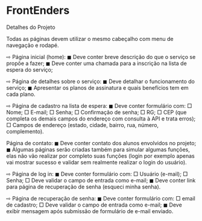 # FrontEnders

Detalhes do Projeto

Todas as páginas devem utilizar o mesmo cabeçalho com menu de navegação e rodapé.

⇨ Página inicial (home):
◼ Deve conter breve descrição do que o serviço se propõe a fazer;
◼ Deve conter uma chamada para a inscrição na lista de espera do serviço;

⇨ Página de detalhes sobre o serviço:
◼ Deve detalhar o funcionamento do serviço;
◼ Apresentar os planos de assinatura e quais benefícios tem em cada plano.

⇨ Página de cadastro na lista de espera:
◼ Deve conter formulário com:
□ Nome;
□ E-mail;
□ Senha;
□ Confirmação de senha;
□ RG;
□ CEP (que completa os demais campos do endereço com consulta à API e trata erros);
□ Campos de endereço (estado, cidade, bairro, rua, número, complemento).

 Página de contato:
◼ Deve conter contato dos alunos envolvidos no projeto;
◼ Algumas páginas serão criadas também para simular algumas funções, elas não vão realizar por completo suas funções (login por exemplo apenas vai mostrar sucesso e validar sem realmente realizar o login do usuário).

⇨ Página de log in:
◼ Deve conter formulário com:
□ Usuário (e-mail);
□ Senha;
□ Deve validar o campo de entrada como 
e-mail;
◼ Deve conter link para página de recuperação de senha (esqueci minha senha).

⇨ Página de recuperação de senha:
◼ Deve conter formulário com:
□ email de cadastro;
□ Deve validar o campo de entrada como 
e-mail;
◼ Deve exibir mensagem após submissão de formulário de e-mail enviado.
